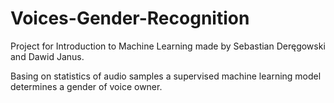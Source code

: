 # Voices-Gender-Recognition
Project for Introduction to Machine Learning made by Sebastian Deręgowski and Dawid Janus.

Basing on statistics of audio samples a supervised machine learning model determines a gender of voice owner.
